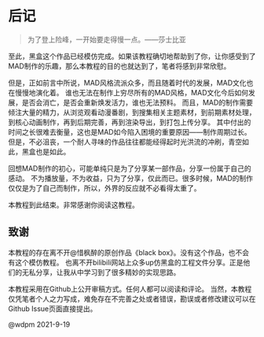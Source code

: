 # 后记

> 为了登上险峰，一开始要走得慢一点。——莎士比亚

至此，黑盒这个作品已经模仿完成。如果该教程确切地帮助到了你，让你感受到了
MAD制作的乐趣，那么本教程的目的也就达到了，笔者将感到非常欣慰。

但是，正如前言中所说，MAD风格流派众多，而且随着时代的发展，MAD文化也在慢慢地演化着。
谁也无法在制作上穷尽所有的MAD风格，MAD文化今后如何发展，是否会消亡，是否会重新焕发活力，谁也无法预料。
而且，MAD的制作需要倾注大量的精力，从浏览观看动漫番剧，到搜集相关主题素材，到前期素材处理，到核心动画制作，再到后期完善，再到渲染导出，到打包上传分享。
其中付出的时间之长很难去衡量，这也是MAD如今陷入困境的重要原因——制作周期过长。
但是，不必沮丧，一个耐人寻味的作品往往都能经得起时光洪流的冲刷，青空如此，黑盒也是如此。

回想MAD制作的初心，可能单纯只是为了分享某一部作品，分享一份属于自己的感动。
不为播放量，不为收益，只为了分享，仅此而已。很多时候，MAD的制作仅仅是为了自己而制作，所以，外界的反应就不必看得太重了。

本教程到此结束。非常感谢你阅读这教程。

## 致谢

本教程的存在离不开@惜枫醉的原创作品《black box》。没有这个作品，也不会有这个模仿教程。
也离不开bilibili网站上众多up仿黑盒的工程文件分享。正是他们的无私分享，让我从中学习到了很多精妙的实现思路。

本教程采用在Github上公开审稿方式。任何人都可以阅读和评论。
当然，本教程仅凭笔者个人之力写成，难免存在不完善之处或者错误，勘误或者修改建议可以在Github Issue页面直接提出。

@wdpm 2021-9-19
